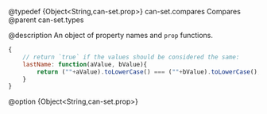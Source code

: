 @typedef {Object<String,can-set.prop>} can-set.compares Compares
@parent can-set.types


@description An object of property names and `prop` functions.

```js
{
	// return `true` if the values should be considered the same:
	lastName: function(aValue, bValue){
		return (""+aValue).toLowerCase() === (""+bValue).toLowerCase();
	}
}
```


@option {Object<String,can-set.prop>}
